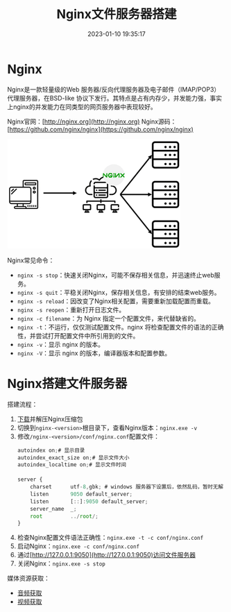 ﻿---
title: Nginx文件服务器搭建
date: 2023-01-10 19:35:17
summary: 本文介绍简易Nginx文件服务器搭建过程。
tags:
- Nginx
categories:
- Nginx
---

# Nginx

Nginx是一款轻量级的Web 服务器/反向代理服务器及电子邮件（IMAP/POP3）代理服务器，在BSD-like 协议下发行。其特点是占有内存少，并发能力强，事实上nginx的并发能力在同类型的网页服务器中表现较好。

Nginx官网：[http://nginx.org](http://nginx.org)
Nginx源码：[https://github.com/nginx/nginx](https://github.com/nginx/nginx)

![](../../../images/软件开发/Nginx/Nginx文件服务器搭建/1.png)

Nginx常见命令：
- `nginx -s stop`：快速关闭Nginx，可能不保存相关信息，并迅速终止web服务。
- `nginx -s quit`：平稳关闭Nginx，保存相关信息，有安排的结束web服务。
- `nginx -s reload`：因改变了Nginx相关配置，需要重新加载配置而重载。
- `nginx -s reopen`：重新打开日志文件。
- `nginx -c filename`：为 Nginx 指定一个配置文件，来代替缺省的。
- `nginx -t`：不运行，仅仅测试配置文件。nginx 将检查配置文件的语法的正确性，并尝试打开配置文件中所引用到的文件。
- `nginx -v`：显示 nginx 的版本。
- `nginx -V`：显示 nginx 的版本，编译器版本和配置参数。

# Nginx搭建文件服务器

搭建流程：
1. [下载](http://nginx.org/en/download.html)并解压Nginx压缩包
2. 切换到`nginx-<version>`根目录下，查看Nginx版本：`nginx.exe -v`
3. 修改`/nginx-<version>/conf/nginx.conf`配置文件：
    ```javascript
    autoindex on;# 显示目录
    autoindex_exact_size on;# 显示文件大小
    autoindex_localtime on;# 显示文件时间

    server {
        charset      utf-8,gbk; # windows 服务器下设置后，依然乱码，暂时无解
        listen       9050 default_server;
        listen       [::]:9050 default_server;
        server_name  _;
        root         ../root/;
    }
    ```
4. 检查Nginx配置文件语法正确性：`nginx.exe -t -c conf/nginx.conf`
5. 启动Nginx：`nginx.exe -c conf/nginx.conf`
6. 通过[http://127.0.0.1:9050](http://127.0.0.1:9050)访问文件服务器
7. 关闭Nginx：`nginx.exe -s stop`

媒体资源获取：
- [音频获取](https://pixabay.com/music/search/short)
- [视频获取](https://ssyoutube.com/en307)
